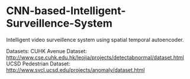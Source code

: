 # CNN-based-Intelligent-Surveillence-System
Intelligent video surveillence system using spatial temporal autoencoder.

Datasets:
CUHK Avenue Dataset: http://www.cse.cuhk.edu.hk/leojia/projects/detectabnormal/dataset.html
UCSD Pedestrian Dataset: http://www.svcl.ucsd.edu/projects/anomaly/dataset.html
